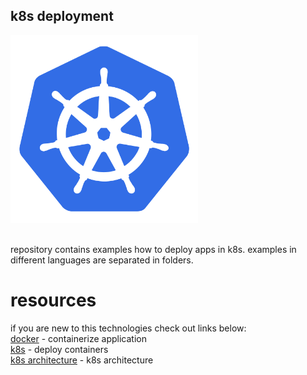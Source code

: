 ## k8s deployment

<img src="img/k8s_logo.png" heigth="300" width="300" />

<br />
<br />

repository contains examples how to deploy apps in k8s. examples in different languages are separated in folders.

# resources
if you are new to this technologies check out links below: <br />
[docker](https://docs.docker.com/get-started/overview/) - containerize application <br />
[k8s](https://kubernetes.io/docs/home/) - deploy containers <br />
[k8s architecture](https://kubernetes.io/docs/concepts/overview/components/) - k8s architecture <br />
